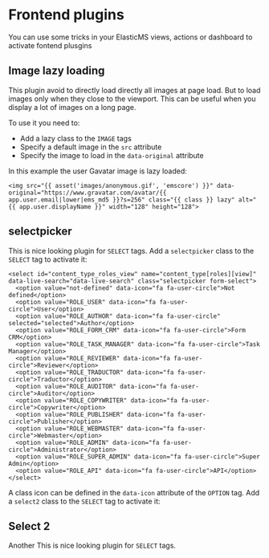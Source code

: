 # Frontend plugins

You can use some tricks in your ElasticMS views, actions or dashboard to activate fontend plusgins

## Image lazy loading

This plugin avoid to directly load directly all images at page load.
But to load images only when they close to the viewport.
This can be useful when you display a lot of images on a long page.

To use it you need to:
 * Add a lazy class to the `IMAGE` tags
 * Specify a default image in the `src` attribute
 * Specify the image to load in the `data-original` attribute

In this example the user Gavatar image is lazy loaded:

```twig
<img src="{{ asset('images/anonymous.gif', 'emscore') }}" data-original="https://www.gravatar.com/avatar/{{ app.user.email|lower|ems_md5 }}?s=256" class="{{ class }} lazy" alt="{{ app.user.displayName }}" width="128" height="128">
```

## selectpicker

This is nice looking plugin for `SELECT` tags. Add a `selectpicker` class to the `SELECT` tag to activate it:

```twig
<select id="content_type_roles_view" name="content_type[roles][view]" data-live-search="data-live-search" class="selectpicker form-select">
  <option value="not-defined" data-icon="fa fa-user-circle">Not defined</option>
  <option value="ROLE_USER" data-icon="fa fa-user-circle">User</option>
  <option value="ROLE_AUTHOR" data-icon="fa fa-user-circle" selected="selected">Author</option>
  <option value="ROLE_FORM_CRM" data-icon="fa fa-user-circle">Form CRM</option>
  <option value="ROLE_TASK_MANAGER" data-icon="fa fa-user-circle">Task Manager</option>
  <option value="ROLE_REVIEWER" data-icon="fa fa-user-circle">Reviewer</option>
  <option value="ROLE_TRADUCTOR" data-icon="fa fa-user-circle">Traductor</option>
  <option value="ROLE_AUDITOR" data-icon="fa fa-user-circle">Auditor</option>
  <option value="ROLE_COPYWRITER" data-icon="fa fa-user-circle">Copywriter</option>
  <option value="ROLE_PUBLISHER" data-icon="fa fa-user-circle">Publisher</option>
  <option value="ROLE_WEBMASTER" data-icon="fa fa-user-circle">Webmaster</option>
  <option value="ROLE_ADMIN" data-icon="fa fa-user-circle">Administrator</option>
  <option value="ROLE_SUPER_ADMIN" data-icon="fa fa-user-circle">Super Admin</option>
  <option value="ROLE_API" data-icon="fa fa-user-circle">API</option>
</select>
```
A class icon can be defined in the `data-icon` attribute of the `OPTION` tag. Add a `select2` class to the `SELECT` tag to activate it:

## Select 2

Another This is nice looking plugin for `SELECT` tags.
